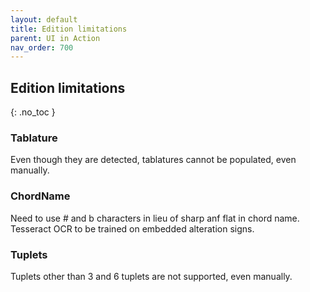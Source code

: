 ```yaml
---
layout: default
title: Edition limitations
parent: UI in Action
nav_order: 700
---
```

## Edition limitations
{: .no_toc }

### Tablature
Even though they are detected, tablatures cannot be populated, even manually.

### ChordName

Need to use # and b characters in lieu of sharp anf flat in chord name.
Tesseract OCR to be trained on embedded alteration signs.

### Tuplets
Tuplets other than 3 and 6 tuplets are not supported, even manually.
